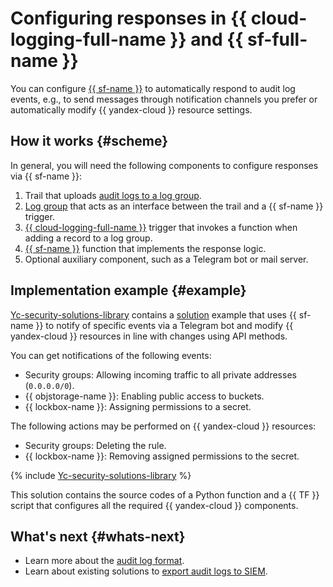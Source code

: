 # Configuring responses in {{ cloud-logging-full-name }} and {{ sf-full-name }}


You can configure [{{ sf-name }}](../../functions/) to automatically respond to audit log events, e.g., to send messages through notification channels you prefer or automatically modify {{ yandex-cloud }} resource settings.

## How it works {#scheme}

In general, you will need the following components to configure responses via {{ sf-name }}:

1. Trail that uploads [audit logs to a log group](../../audit-trails/operations/create-trail.md).
1. [Log group](../../logging/concepts/log-group.md) that acts as an interface between the trail and a {{ sf-name }} trigger.
1. [{{ cloud-logging-full-name }}](../../functions/concepts/trigger/cloud-logging-trigger.md) trigger that invokes a function when adding a record to a log group.
1. [{{ sf-name }}](../../functions/concepts/function.md) function that implements the response logic.
1. Optional auxiliary component, such as a Telegram bot or mail server.
 
## Implementation example {#example}

[Yc-security-solutions-library](https://github.com/yandex-cloud-examples/yc-security-solutions-library) contains a [solution](https://github.com/yandex-cloud-examples/yc-audit-trails-automatic-response) example that uses {{ sf-name }} to notify of specific events via a Telegram bot and modify {{ yandex-cloud }} resources in line with changes using API methods.

You can get notifications of the following events:

* Security groups: Allowing incoming traffic to all private addresses (`0.0.0.0/0`).
* {{ objstorage-name }}: Enabling public access to buckets.
* {{ lockbox-name }}: Assigning permissions to a secret. 

The following actions may be performed on {{ yandex-cloud }} resources:

* Security groups: Deleting the rule.
* {{ lockbox-name }}: Removing assigned permissions to the secret.

{% include [Yc-security-solutions-library](../../_includes/security-solution-library.md) %}

This solution contains the source codes of a Python function and a {{ TF }} script that configures all the required {{ yandex-cloud }} components.

## What's next {#whats-next}

* Learn more about the [audit log format](../../audit-trails/concepts/format.md).
* Learn about existing solutions to [export audit logs to SIEM](../../audit-trails/concepts/export-siem.md).

